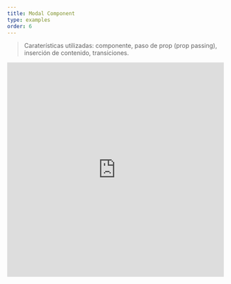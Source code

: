 ```yaml
---
title: Modal Component
type: examples
order: 6
---
```


> Caraterísticas utilizadas: componente, paso de prop (prop passing), inserción de contenido, transiciones.

<iframe width="100%" height="500" src="https://jsfiddle.net/yyx990803/mwLbw11k/embedded/result,html,js,css" allowfullscreen="allowfullscreen" frameborder="0"></iframe>

